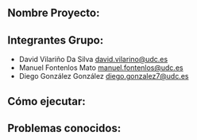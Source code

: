 ## Nombre Proyecto: 




## Integrantes Grupo:
 - David Vilariño Da Silva david.vilarino@udc.es
 - Manuel Fontenlos Mato manuel.fontenlos@udc.es
 - Diego González González diego.gonzalez7@udc.es

## Cómo ejecutar:

## Problemas conocidos:

